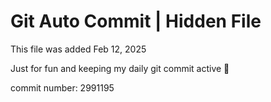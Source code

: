 # Git Auto Commit | Hidden File

This file was added Feb 12, 2025

Just for fun and keeping my daily git commit active 🤪

commit number: 2991195
